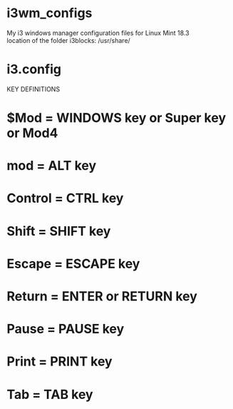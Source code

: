 # i3wm_configs
My i3 windows manager configuration files
for Linux Mint 18.3 <br />
location of the folder i3blocks: /usr/share/

# i3.config

KEY DEFINITIONS

# $Mod = WINDOWS key or Super key or Mod4
# mod = ALT key
# Control = CTRL key
# Shift = SHIFT key
# Escape = ESCAPE key
# Return = ENTER or RETURN key
# Pause = PAUSE key
# Print = PRINT key
# Tab = TAB key



